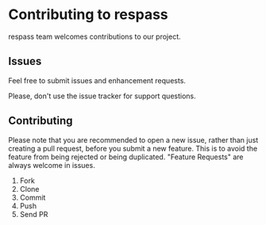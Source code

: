# Contributing to respass

respass team welcomes contributions to our project.

## Issues

Feel free to submit issues and enhancement requests.

Please, don't use the issue tracker for support questions.

## Contributing

Please note that you are recommended to open a new issue, rather than just creating a pull request, before you submit a new feature. This is to avoid the feature from being rejected or being duplicated. "Feature Requests" are always welcome in issues.

1. Fork
2. Clone
3. Commit
4. Push
5. Send PR
